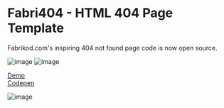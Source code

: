 # Fabri404 - HTML 404 Page Template
Fabrikod.com's inspiring 404 not found page code is now open source.

![image](https://user-images.githubusercontent.com/3144843/109776721-f4e80000-7c13-11eb-8c63-8fdb9b12b84b.png)
![image](https://user-images.githubusercontent.com/3144843/109776746-f9acb400-7c13-11eb-94c7-81cb51f55f4a.png)

[Demo](https://www.fabrikod.com/404)\
[Codepen](https://codepen.io/fabrikod/full/abBRvRj)

![image](https://user-images.githubusercontent.com/3144843/109776360-8b67f180-7c13-11eb-93ba-df44e34d67a6.png)
